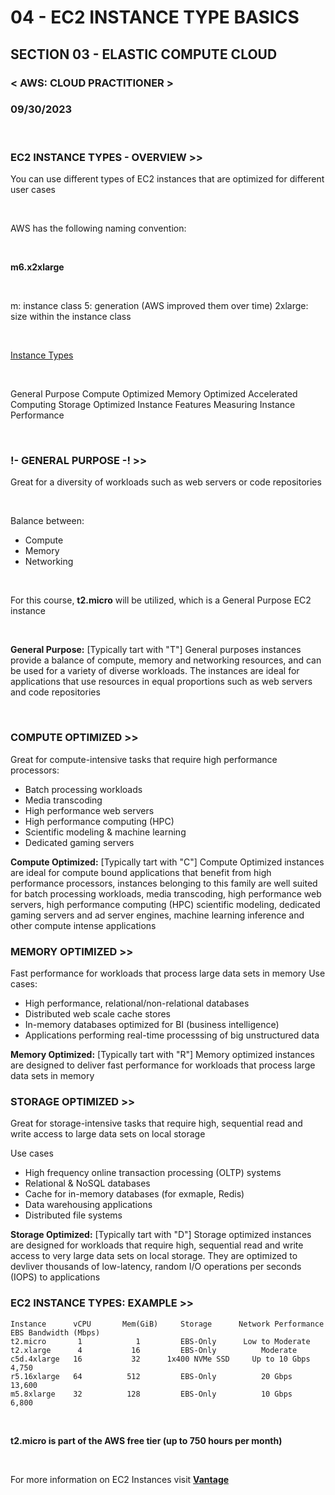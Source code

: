 # 04 - EC2 INSTANCE TYPE BASICS

## SECTION 03 - ELASTIC COMPUTE CLOUD <br>

### < AWS: CLOUD PRACTITIONER > <br>

### 09/30/2023 <br>

<br>

### EC2 INSTANCE TYPES - OVERVIEW >>

You can use different types of EC2 instances that are optimized for different user cases

<br>

AWS has the following naming convention:

<br>

**m6.x2xlarge**

<br>

m: instance class
5: generation (AWS improved them over time)
2xlarge: size within the instance class

<br>

[Instance Types](htttps://aws.amazon.com/ec2/instance-types/)

<br>

General Purpose
Compute Optimized
Memory Optimized
Accelerated Computing
Storage Optimized
Instance Features
Measuring Instance Performance

<br>

### !- GENERAL PURPOSE -! >>

Great for a diversity of workloads such as web servers or code repositories

<br>

Balance between:

- Compute
- Memory
- Networking

<br>

For this course, **t2.micro** will be utilized, which is a General Purpose EC2 instance

<br>

**General Purpose:** [Typically tart with "T"]
General purposes instances provide a balance of compute, memory and networking resources, and can be used for a variety of diverse workloads. The instances are ideal for applications that use resources in equal proportions such as web servers and code repositories

<br>

### COMPUTE OPTIMIZED >>

Great for compute-intensive tasks that require high performance processors:

- Batch processing workloads
- Media transcoding
- High performance web servers
- High performance computing (HPC)
- Scientific modeling & machine learning
- Dedicated gaming servers

**Compute Optimized:** [Typically tart with "C"]
Compute Optimized instances are ideal for compute bound applications that benefit from high performance processors, instances belonging to this family are well suited for batch processing workloads, media transcoding, high performance web servers, high performance computing (HPC) scientific modeling, dedicated gaming servers and ad server engines, machine learning inference and other compute intense applications
<br>

### MEMORY OPTIMIZED >>

Fast performance for workloads that process large data sets in memory
Use cases:

- High performance, relational/non-relational databases
- Distributed web scale cache stores
- In-memory databases optimized for BI (business intelligence)
- Applications performing real-time processsing of big unstructured data

**Memory Optimized:** [Typically tart with "R"]
Memory optimized instances are designed to deliver fast performance for workloads that process large data sets in memory
<br>

### STORAGE OPTIMIZED >>

Great for storage-intensive tasks that require high, sequential read and write access to large data sets on local storage

Use cases

- High frequency online transaction processing (OLTP) systems
- Relational & NoSQL databases
- Cache for in-memory databases (for exmaple, Redis)
- Data warehousing applications
- Distributed file systems

**Storage Optimized:** [Typically tart with "D"]
Storage optimized instances are designed for workloads that require high, sequential read and write access to very large data sets on local storage. They are optimized to devliver thousands of low-latency, random I/O operations per seconds (IOPS) to applications
<br>

### EC2 INSTANCE TYPES: EXAMPLE >>

```
Instance      vCPU       Mem(GiB)     Storage      Network Performance        EBS Bandwidth (Mbps)
t2.micro       1            1         EBS-Only      Low to Moderate
t2.xlarge      4           16         EBS-Only          Moderate
c5d.4xlarge   16           32      1x400 NVMe SSD     Up to 10 Gbps                4,750
r5.16xlarge   64          512         EBS-Only          20 Gbps                   13,600
m5.8xlarge    32          128         EBS-Only          10 Gbps                    6,800
```

<br>

**t2.micro is part of the AWS free tier (up to 750 hours per month)**

<br>

For more information on EC2 Instances visit [**Vantage**](https://instances.vantage.sh/)

<br>
